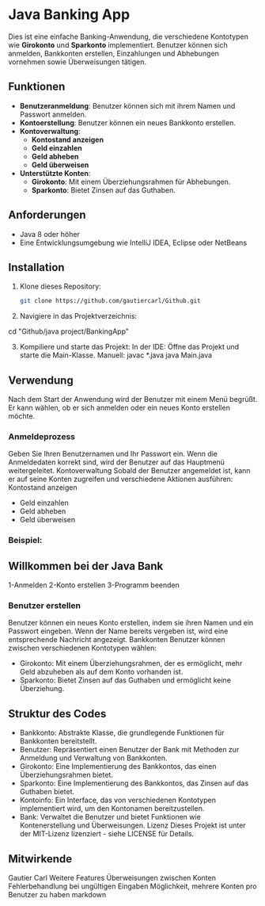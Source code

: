# Java Banking App

Dies ist eine einfache Banking-Anwendung, die verschiedene Kontotypen wie **Girokonto** und **Sparkonto** implementiert. Benutzer können sich anmelden, Bankkonten erstellen, Einzahlungen und Abhebungen vornehmen sowie Überweisungen tätigen.

## Funktionen

- **Benutzeranmeldung**: Benutzer können sich mit ihrem Namen und Passwort anmelden.
- **Kontoerstellung**: Benutzer können ein neues Bankkonto erstellen.
- **Kontoverwaltung**:
  - **Kontostand anzeigen**
  - **Geld einzahlen**
  - **Geld abheben**
  - **Geld überweisen**
- **Unterstützte Konten**:
  - **Girokonto**: Mit einem Überziehungsrahmen für Abhebungen.
  - **Sparkonto**: Bietet Zinsen auf das Guthaben.
  
## Anforderungen

- Java 8 oder höher
- Eine Entwicklungsumgebung wie IntelliJ IDEA, Eclipse oder NetBeans

## Installation

1. Klone dieses Repository:
   ```bash
   git clone https://github.com/gautiercarl/Github.git

2. Navigiere in das Projektverzeichnis:

cd "Github/java project/BankingApp"

3. Kompiliere und starte das Projekt:
In der IDE: Öffne das Projekt und starte die Main-Klasse.
Manuell:
javac *.java
java Main.java

## Verwendung
Nach dem Start der Anwendung wird der Benutzer mit einem Menü begrüßt. Er kann wählen, ob er sich anmelden oder ein neues Konto erstellen möchte.

### Anmeldeprozess
Geben Sie Ihren Benutzernamen und Ihr Passwort ein.
Wenn die Anmeldedaten korrekt sind, wird der Benutzer auf das Hauptmenü weitergeleitet.
Kontoverwaltung
Sobald der Benutzer angemeldet ist, kann er auf seine Konten zugreifen und verschiedene Aktionen ausführen:
Kontostand anzeigen
- Geld einzahlen
- Geld abheben
- Geld überweisen

### Beispiel:
Willkommen bei der Java Bank
------------------------------------------
1-Anmelden
2-Konto erstellen
3-Programm beenden

### Benutzer erstellen
Benutzer können ein neues Konto erstellen, indem sie ihren Namen und ein Passwort eingeben.
Wenn der Name bereits vergeben ist, wird eine entsprechende Nachricht angezeigt.
Bankkonten
Benutzer können zwischen verschiedenen Kontotypen wählen:
- Girokonto: Mit einem Überziehungsrahmen, der es ermöglicht, mehr Geld abzuheben als auf dem Konto vorhanden ist.
- Sparkonto: Bietet Zinsen auf das Guthaben und ermöglicht keine Überziehung.

## Struktur des Codes
- Bankkonto: Abstrakte Klasse, die grundlegende Funktionen für Bankkonten bereitstellt.
- Benutzer: Repräsentiert einen Benutzer der Bank mit Methoden zur Anmeldung und Verwaltung von Bankkonten.
- Girokonto: Eine Implementierung des Bankkontos, das einen Überziehungsrahmen bietet.
- Sparkonto: Eine Implementierung des Bankkontos, das Zinsen auf das Guthaben bietet.
- Kontoinfo: Ein Interface, das von verschiedenen Kontotypen implementiert wird, um den Kontonamen bereitzustellen.
- Bank: Verwaltet die Benutzer und bietet Funktionen wie Kontenerstellung und Überweisungen.
Lizenz
Dieses Projekt ist unter der MIT-Lizenz lizenziert - siehe LICENSE für Details.

## Mitwirkende
Gautier Carl
Weitere Features
Überweisungen zwischen Konten
Fehlerbehandlung bei ungültigen Eingaben
Möglichkeit, mehrere Konten pro Benutzer zu haben
markdown

